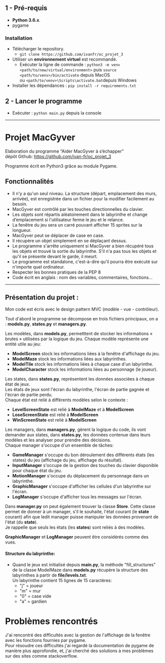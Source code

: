 ## 1 - Pré-requis
*  **Python 3.6.x**.
* pygame

### Installation 
* Télécharger le repository.
  - `git clone https://github.com/ivanfr/oc_projet_3`
* Utiliser un **environnement virtuel** est recommandé.
    * Exécuter la ligne de commande : `python3 -m venv <path/to/new/virtual/environment>`
    puis `source <path/to/venv>/bin/activate` depuis MacOS  
    ou `<path/to/venv>\Scripts\activate.bat`depuis Windows
* Installer les dépendances : `pip install -r requirements.txt`

## 2 - Lancer le programme 
* Exécuter : `python main.py`  depuis la console

--------

# Projet MacGyver
Elaboration  du programme “Aider MacGyver à s’échapper”  
dépôt Github: https://github.com/ivan-fr/oc_projet_3

Programme écrit en Python3 grâce au module Pygame.

## Fonctionnalités

- Il n'y a qu'un seul niveau. La structure (départ, emplacement des murs, arrivée), est enregistrée dans un fichier pour la modifier facilement au besoin.
- MacGyver est contrôlé par les touches directionnelles du clavier.
- Les objets sont répartis aléatoirement dans le labyrinthe et change d’emplacement si l'utilisateur ferme le jeu et le relance.
- La fenêtre du jeu sera un carré pouvant afficher 15 sprites sur la longueur.
- MacGyver peut se déplacer de case en case.
- Il récupère un objet simplement en se déplaçant dessus.
- Le programme s'arrête uniquement si MacGyver a bien récupéré tous les objets et trouvé la sortie du labyrinthe. S'il n'a pas tous les objets et qu'il se présente devant le garde, il meurt.
- Le programme est standalone, c'est-à-dire qu'il pourra être exécuté sur n'importe quel ordinateur.
- Respecter les bonnes pratiques de la PEP 8 
- Code écrit en anglais : nom des variables, commentaires, fonctions...

--------

## Présentation du projet :
Mon code est écris avec le design pattern MVC (modèle - vue - contrôleur).  
  
Tout d'abord le programme se décompose en trois fichiers principaux, on a : **models.py**, **states.py** et **managers.py**.  

Les modèles, dans **models.py**, permetttent de stocker les informations « brutes » utilisées par la logique du jeu. 
Chaque modèle représente une entité utile au jeu:
- **ModelScreen** stock les informations liées à la fenêtre d'affichage du jeu.
- **ModelMaze** stock les informations liées aux labyrinthes.
- **ModelTile** stock les informations liées à chaque case d'un labyrinthe.
- **ModelCharacter** stock les informations liées au personnage (le joueur).

Les states, dans **states.py**, représentent les données associées à chaque état de jeux.  
Les états de jeux sont l'écran du labyrinthe, l'écran de partie gagnée et l'écran de partie perdu.  
Chaque état est relié à différents modèles selon le contexte :
- **LevelScreenState** est relié à **ModelMaze** et à **ModelScreen**
- **LoseScreenState** est relié à **ModelScreen**
- **WinScreenState** est relié à **ModelScreen**

Les managers, dans **managers.py**, gèrent la logique du code, ils vont demander aux states, dans **states.py**, les données contenue dans leurs modèles et les analyser pour prendre des décisions.  
Chaque manager s'occupe d'un ensemble de tâches:
- **GameManager** s'occupe du bon déroulement des différents états (les states) du jeu (affichage du jeu, affichage du résultat).
- **InputManager** s'occupe de la gestion des touches du clavier disponible pour chaque état du jeu.
- **MotionManager** s'occupe du déplacement du personnage dans un labyrinthe.
- **GraphicManager** s'occupe d'afficher les cellules d'un labyrinthe sur l'écran.
- **LogManager** s'occupe d'afficher tous les messages sur l'écran.

Dans **manager.py** on peut également trouver la classe **Store**. Cette classe permet de donner à un manager, s'il le souhaite, l'état courant (le **state** courant) afin que ledit manager puisse manipuler les données provenant de l'état (du **state**).  
Je rappelle que seuls les états (les **states**) sont reliés à des modèles. 

**GraphicManager** et **LogManager** peuvent être considérés comme des vues.

#### Structure du labyrinthe:

- Quand le jeux est initialisé depuis **main.py**, la méthode "fill_structures" de la classe ModelMaze dans **models.py** récupère la structure des labyrinthes à partir de **file/levels.txt**.   
Un labyrinthe contient 15 lignes de 15 caractères:
    - "j" = joueur
    - "m" = mur
    - "0" = case vide
    - "a" = gardien
    
# Problèmes rencontrés
J'ai rencontré des difficultés avec la gestion de l'affichage de la fenêtre avec les fonctions fournies par pygame.  
Pour résoudre ces difficultés j'ai regardé la documentation de pygame de manière plus approfondie, et, j'ai cherché des solutions à mes problèmes sur des sites comme stackoverflow.